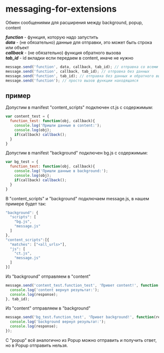 # messaging-for-extensions
Обмен сообщениями для расширения между background, popup, content

***function*** - функция, которую надо запустить<br>
***data*** - (не обязательно) данные для отправки, это может быть строка или объект<br>
***callback*** - (не обязательно) функция обратного вызова<br>
***tab_id*** - id вкладки если передаем в content, иначе не нужно
```js
message.send('function', data, callback, tab_id); // отправка со всеми параметрами
message.send('function', callback, tab_id); // отправка без данных
message.send('function', tab_id); // отправка без данных и обратного вызова 
message.send('function'); // просто вызов функции находящаяся
```
## пример
Допустим в manifest "content_scripts" подключен ct.js с содержимым:
```js
var content_test = {
  function_test: function(obj, callback){
    console.log('Пришли данные в content:');
    console.log(obj);
    if(callback) callback();
  }
}
```
Допустим в manifest "background" подключен bg.js с содержимым:
```js
var bg_test = {
  function_test: function(obj, callback){
    console.log('Пришли данные в background:');
    console.log(obj);
    if(callback) callback();
  }
}
```
В "content_scripts" и "background" подключаем message.js, в нашем примере будет так:
```js
"background": {
  "scripts": [
    "bg.js",
    "message.js"
  ]
},
"content_scripts":[{
  "matches": ["<all_urls>"],
  "js": [
    "ct.js",
    "message.js"
  ]
}]
```
Из "background" отправляем в "content"
```js
message.send('content_test.function_test', 'Привет content!', function(response){
  console.log('content вернул результат:');
  console.log(response);
}, tab_id);
```
Из "content" отправляем в "background"
```js
message.send('bg_test.function_test', 'Привет background!', function(response){
  console.log('background вернул результат:');
  console.log(response);
});
```
С "popup" всё аналогично из Popup можно отправить и получить ответ, но в Popup отправить нельзя.
